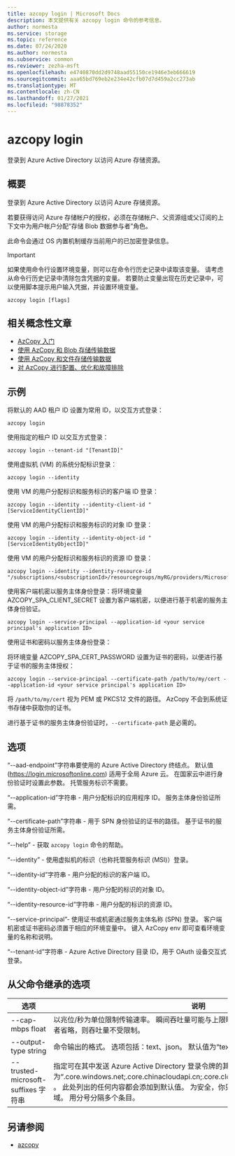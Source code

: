 ```yaml
---
title: azcopy login | Microsoft Docs
description: 本文提供有关 azcopy login 命令的参考信息。
author: normesta
ms.service: storage
ms.topic: reference
ms.date: 07/24/2020
ms.author: normesta
ms.subservice: common
ms.reviewer: zezha-msft
ms.openlocfilehash: e4740870dd2d9748aad55150ce1946e3eb666619
ms.sourcegitcommit: aaa65bd769eb2e234e42cfb07d7d459a2cc273ab
ms.translationtype: MT
ms.contentlocale: zh-CN
ms.lasthandoff: 01/27/2021
ms.locfileid: "98878352"
---
```

# <a name="azcopy-login"></a>azcopy login

登录到 Azure Active Directory 以访问 Azure 存储资源。

## <a name="synopsis"></a>概要

登录到 Azure Active Directory 以访问 Azure 存储资源。

若要获得访问 Azure 存储帐户的授权，必须在存储帐户、父资源组或父订阅的上下文中为用户帐户分配“存储 Blob 数据参与者”角色。

此命令会通过 OS 内置机制缓存当前用户的已加密登录信息。

> [!IMPORTANT]
> 如果使用命令行设置环境变量，则可以在命令行历史记录中读取该变量。 请考虑从命令行历史记录中清除包含凭据的变量。 若要防止变量出现在历史记录中，可以使用脚本提示用户输入凭据，并设置环境变量。

```azcopy
azcopy login [flags]
```

## <a name="related-conceptual-articles"></a>相关概念性文章

- [AzCopy 入门](storage-use-azcopy-v10.md)
- [使用 AzCopy 和 Blob 存储传输数据](./storage-use-azcopy-v10.md#transfer-data)
- [使用 AzCopy 和文件存储传输数据](storage-use-azcopy-files.md)
- [对 AzCopy 进行配置、优化和故障排除](storage-use-azcopy-configure.md)

## <a name="examples"></a>示例

将默认的 AAD 租户 ID 设置为常用 ID，以交互方式登录：

```azcopy
azcopy login
```

使用指定的租户 ID 以交互方式登录：

```azcopy
azcopy login --tenant-id "[TenantID]"
```

使用虚拟机 (VM) 的系统分配标识登录：

```azcopy
azcopy login --identity
```

使用 VM 的用户分配标识和服务标识的客户端 ID 登录：
  
```azcopy
azcopy login --identity --identity-client-id "[ServiceIdentityClientID]"
```
 
使用 VM 的用户分配标识和服务标识的对象 ID 登录：

```azcopy
azcopy login --identity --identity-object-id "[ServiceIdentityObjectID]"
```

使用 VM 的用户分配标识和服务标识的资源 ID 登录：
 
```azcopy
azcopy login --identity --identity-resource-id "/subscriptions/<subscriptionId>/resourcegroups/myRG/providers/Microsoft.ManagedIdentity/userAssignedIdentities/myID"
```

使用客户端机密以服务主体身份登录：将环境变量 AZCOPY_SPA_CLIENT_SECRET 设置为客户端机密，以便进行基于机密的服务主体身份验证。

```azcopy
azcopy login --service-principal --application-id <your service principal's application ID>
```

使用证书和密码以服务主体身份登录：

将环境变量 AZCOPY_SPA_CERT_PASSWORD 设置为证书的密码，以便进行基于证书的服务主体授权：

```azcopy
azcopy login --service-principal --certificate-path /path/to/my/cert --application-id <your service principal's application ID>
```

将 `/path/to/my/cert` 视为 PEM 或 PKCS12 文件的路径。 AzCopy 不会到系统证书存储中获取你的证书。

进行基于证书的服务主体身份验证时，`--certificate-path` 是必需的。

## <a name="options"></a>选项

“--aad-endpoint”字符串要使用的 Azure Active Directory 终结点。 默认值 (https://login.microsoftonline.com) 适用于全局 Azure 云。 在国家云中进行身份验证时设置此参数。 托管服务标识不需要。

“--application-id”字符串 - 用户分配标识的应用程序 ID。 服务主体身份验证所需。

“--certificate-path”字符串 - 用于 SPN 身份验证的证书的路径。 基于证书的服务主体身份验证所需。

“--help” - 获取 `azcopy login` 命令的帮助。

“--identity” - 使用虚拟机的标识（也称托管服务标识 (MSI)）登录。

“--identity-id”字符串 - 用户分配的标识的客户端 ID。

“--identity-object-id”字符串 - 用户分配的标识的对象 ID。

“--identity-resource-id”字符串 - 用户分配的标识的资源 ID。

“--service-principal”- 使用证书或机密通过服务主体名称 (SPN) 登录。 客户端机密或证书密码必须置于相应的环境变量中。 键入 AzCopy env 即可查看环境变量的名称和说明。

“--tenant-id”字符串 - Azure Active Directory 目录 ID，用于 OAuth 设备交互式登录。

## <a name="options-inherited-from-parent-commands"></a>从父命令继承的选项

|选项|说明|
|---|---|
|--cap-mbps float|以兆位/秒为单位限制传输速率。 瞬间吞吐量可能与上限略有不同。 如果此选项设置为零，或者省略，则吞吐量不受限制。|
|--output-type string|命令输出的格式。 选项包括：text、json。 默认值为“text”。|
|--trusted-microsoft-suffixes 字符串   |指定可在其中发送 Azure Active Directory 登录令牌的其他域后缀。  默认值为“.core.windows.net;.core.chinacloudapi.cn;.core.cloudapi.de;.core.usgovcloudapi.net” 。 此处列出的任何内容都会添加到默认值。 为安全，你只应在此处放置 Microsoft Azure 域。 用分号分隔多个条目。|

## <a name="see-also"></a>另请参阅

- [azcopy](storage-ref-azcopy.md)
